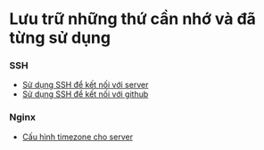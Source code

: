 # Lưu trữ những thứ cần nhớ và đã từng sử dụng

### SSH
- [Sử dụng SSH để kết nối với server](./ssh/ssh-local-and-server.md)
- [Sử dụng SSH để kết nối với github](./ssh/ssh-local-and-github.md)

### Nginx
- [Cấu hình timezone cho server](./nginx/configure-timezone.md)
